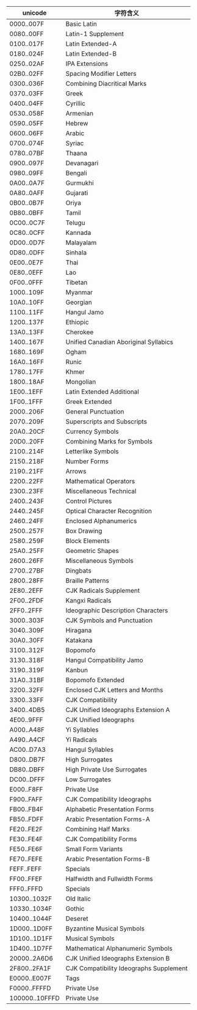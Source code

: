 |unicode| 字符含义|
|-|-|
|0000..007F|   Basic   Latin  |
|0080..00FF|   Latin-1   Supplement  |
|0100..017F|   Latin   Extended-A  |
|0180..024F|   Latin   Extended-B  |
|0250..02AF|   IPA   Extensions  |
|02B0..02FF|   Spacing   Modifier   Letters  |
|0300..036F|   Combining   Diacritical   Marks  |
|0370..03FF|   Greek  |
|0400..04FF|   Cyrillic  |
|0530..058F|   Armenian  |
|0590..05FF|   Hebrew  |
|0600..06FF|   Arabic  |
|0700..074F|   Syriac      |
|0780..07BF|   Thaana  |
|0900..097F|   Devanagari  |
|0980..09FF|   Bengali  |
|0A00..0A7F|   Gurmukhi  |
|0A80..0AFF|   Gujarati  |
|0B00..0B7F|   Oriya  |
|0B80..0BFF|   Tamil  |
|0C00..0C7F|   Telugu  |
|0C80..0CFF|   Kannada  |
|0D00..0D7F|   Malayalam  |
|0D80..0DFF|   Sinhala  |
|0E00..0E7F|   Thai  |
|0E80..0EFF|   Lao  |
|0F00..0FFF|   Tibetan  |
|1000..109F|   Myanmar    |
|10A0..10FF|   Georgian  |
|1100..11FF|   Hangul   Jamo  |
|1200..137F|   Ethiopic  |
|13A0..13FF|   Cherokee  |
|1400..167F|   Unified   Canadian   Aboriginal   Syllabics  |
|1680..169F|   Ogham  |
|16A0..16FF|   Runic  |
|1780..17FF|   Khmer  |
|1800..18AF|   Mongolian  |
|1E00..1EFF|   Latin   Extended   Additional  |
|1F00..1FFF|   Greek   Extended  |
|2000..206F|   General   Punctuation  |
|2070..209F|   Superscripts   and   Subscripts  |
|20A0..20CF|   Currency   Symbols  |
|20D0..20FF|   Combining   Marks   for   Symbols  |
|2100..214F|   Letterlike   Symbols  |
|2150..218F|   Number   Forms  |
|2190..21FF|   Arrows  |
|2200..22FF|   Mathematical   Operators  |
|2300..23FF|   Miscellaneous   Technical  |
|2400..243F|   Control   Pictures  |
|2440..245F|   Optical   Character   Recognition  |
|2460..24FF|   Enclosed   Alphanumerics  |
|2500..257F|   Box   Drawing  |
|2580..259F|   Block   Elements  |
|25A0..25FF|   Geometric   Shapes  |
|2600..26FF|   Miscellaneous   Symbols  |
|2700..27BF|   Dingbats  |
|2800..28FF|   Braille   Patterns  |
|2E80..2EFF|   CJK   Radicals   Supplement  |
|2F00..2FDF|   Kangxi   Radicals  |
|2FF0..2FFF|   Ideographic   Description   Characters  |
|3000..303F|   CJK   Symbols   and   Punctuation  |
|3040..309F|   Hiragana  |
|30A0..30FF|   Katakana  |
|3100..312F|   Bopomofo  |
|3130..318F|   Hangul   Compatibility   Jamo  |
|3190..319F|   Kanbun  |
|31A0..31BF|   Bopomofo   Extended  |
|3200..32FF|   Enclosed   CJK   Letters   and   Months  |
|3300..33FF|   CJK   Compatibility  |
|3400..4DB5|   CJK   Unified   Ideographs   Extension   A  |
|4E00..9FFF|   CJK   Unified   Ideographs  |
|A000..A48F|   Yi   Syllables  |
|A490..A4CF|   Yi   Radicals  |
|AC00..D7A3|   Hangul   Syllables  |
|D800..DB7F|   High   Surrogates  |
|DB80..DBFF|   High   Private   Use   Surrogates  |
|DC00..DFFF|   Low   Surrogates  |
|E000..F8FF|   Private   Use  |
|F900..FAFF|   CJK   Compatibility   Ideographs  |
|FB00..FB4F|   Alphabetic   Presentation   Forms  |
|FB50..FDFF|   Arabic   Presentation   Forms-A  |
|FE20..FE2F|   Combining   Half   Marks  |
|FE30..FE4F|   CJK   Compatibility   Forms  |
|FE50..FE6F|   Small   Form   Variants  |
|FE70..FEFE|   Arabic   Presentation   Forms-B  |
|FEFF..FEFF|   Specials  |
|FF00..FFEF|   Halfwidth   and   Fullwidth   Forms  |
|FFF0..FFFD|   Specials  |
|10300..1032F|   Old   Italic  |
|10330..1034F|   Gothic  |
|10400..1044F|   Deseret  |
|1D000..1D0FF|   Byzantine   Musical   Symbols  |
|1D100..1D1FF|   Musical   Symbols  |
|1D400..1D7FF|   Mathematical   Alphanumeric   Symbols  |
|20000..2A6D6|   CJK   Unified   Ideographs   Extension   B  |
|2F800..2FA1F|   CJK   Compatibility   Ideographs   Supplement  |
|E0000..E007F|   Tags  |
|F0000..FFFFD|   Private   Use  |
|100000..10FFFD|   Private   Use  |